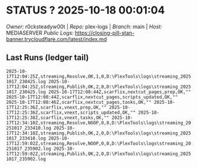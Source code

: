 # STATUS ? 2025-10-18 00:01:04

*Owner:* r0cksteadyw00t  |  *Repo:* plex-logs  |  *Branch:* main  |  *Host:* MEDIASERVER
*Public Logs:* https://closing-pill-stan-banner.trycloudflare.com/latest/index.md

## Last Runs (ledger tail)

``
2025-10-17T12:04:25Z,streaming,Resolve,OK,1,0,D:\PlexTools\logs\streaming_20251017_230425.log
2025-10-17T12:04:25Z,streaming,Publish,OK,2,0,D:\PlexTools\logs\streaming_20251017_230425.log
2025-10-17T12:08:44Z,scarflix,nextcut_pages,prep,OK,""
2025-10-17T12:08:44Z,scarflix,nextcut_pages,scripts_updated,OK,""
2025-10-17T12:08:46Z,scarflix,nextcut_pages,tasks,OK,""
2025-10-17T12:25:36Z,scarflix,vnext,prep,OK,""
2025-10-17T12:25:36Z,scarflix,vnext,scripts_updated,OK,""
2025-10-17T12:25:38Z,scarflix,vnext,tasks,OK,""
2025-10-17T12:34:10Z,streaming,Resolve,NOOP,0,0,D:\PlexTools\logs\streaming_20251017_233410.log
2025-10-17T12:34:10Z,streaming,Publish,OK,2,0,D:\PlexTools\logs\streaming_20251017_233410.log
2025-10-17T12:59:02Z,streaming,Resolve,NOOP,0,0,D:\PlexTools\logs\streaming_20251017_235902.log
2025-10-17T12:59:02Z,streaming,Publish,OK,2,0,D:\PlexTools\logs\streaming_20251017_235902.log
``